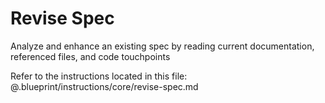 # Revise Spec

Analyze and enhance an existing spec by reading current documentation, referenced files, and code touchpoints

Refer to the instructions located in this file:
@.blueprint/instructions/core/revise-spec.md